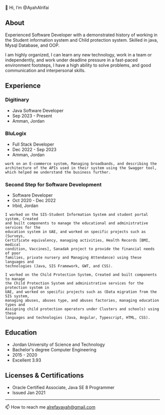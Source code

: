 👋 Hi, I’m @AyahAlrifai

## About
Experienced Software Developer with a demonstrated history of working in the Student information system and Child protection system. Skilled in java, Mysql Database, and OOP.

I am highly organized, I can learn any new technology, work in a team or independently, and work under deadline pressure in a fast-paced environment footsteps, I have a high ability to solve problems, and good communication and interpersonal skills.

## Experience
### Digitinary
- Java Software Developer
- Sep 2023 - Present
- Amman, Jordan

### BluLogix
- Full Stack Developer
- Dec 2022 - Sep 2023
- Amman, Jordan
 ```
 work on an E-commerce system, Managing broadbands, and describing the architecture of the APIs used in their system using the Swagger tool,
 which helped me understand the business further.
 ```

### Second Step for Software Development
- Software Developer
- Oct 2020 - Dec 2022
- Irbid, Jordan

 ```
 I worked on the SIS-Student Information System and student portal system, Created
 and built components to manage the educational and administrative services for the
 education system in UAE, and worked on specific projects such as (Surveys,
 Certificate equivalency, managing activities, Health Records [BMI, medical
 condition, Vaccines], Sanadak project to provide the financial needs of poor
 families, private nursery and Managing Attendance) using these languages and
 technologies (Java, SIS Framework, GWT, and CSS).

 I worked on the Child Protection System, Created and built components to manage
 the Child Protection System and administrative services for the protection system in
 UAE, and worked on specific projects such as (Data migration from the SIS system,
 managing abuses, abuses type, and abuses factories, managing education types and
 Assigning child protection operators under Clusters and schools) using these
 languages and technologies (Java, Angular, Typescript, HTML, CSS).
 ```

## Education
- Jordan University of Science and Technology
- Bachelor's degree Computer Engineering
- 2015 - 2020
- Excellent 3.93

## Licenses & Certifications
- Oracle Certified Associate, Java SE 8 Programmer
- Issued Jan 2021

---
 📫 How to reach me alrefayayah@gmail.com

<!---
AyahAlrifai/AyahAlrifai is a ✨ special ✨ repository because its `README.md` (this file) appears on your GitHub profile.
You can click the Preview link to take a look at your changes.
--->

